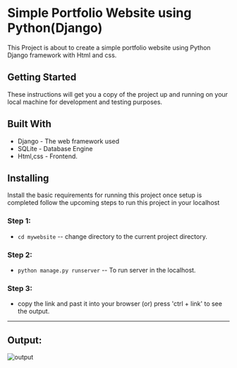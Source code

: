 # Simple Portfolio Website using Python(Django)
This Project is about to create a simple portfolio website using Python Django framework with Html and css.

## Getting Started

These instructions will get you a copy of the project up and running on your local machine for development and testing purposes.

## Built With

* Django - The web framework used
* SQLite - Database Engine
* Html,css - Frontend.

## Installing
Install the basic requirements for running this project once setup is completed follow the upcoming steps to run this project in your localhost

### Step 1:
- `cd mywebsite`  -- change directory to the current project directory.
### Step 2:
- `python manage.py runserver` -- To run server in the localhost.
### Step 3: 
- copy the link and past it into your browser (or) press 'ctrl + link'  to see the output.
***
## Output:
![output](https://github.com/M-Premnath/Django-Profile/assets/128115285/f02162bf-d345-4a30-b53d-b615689e2238)

